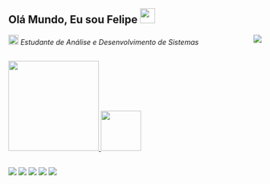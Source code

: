 ## Olá Mundo, Eu sou Felipe <img src=https://github.com/TheDudeThatCode/TheDudeThatCode/blob/master/Assets/gandalf_parrot.gif width="30">

<img align="right" src=https://c.tenor.com/_DOBjnGspYAAAAAM/code-coding.gif width-="190"> <img height="20em" src=https://github.com/TheDudeThatCode/TheDudeThatCode/blob/master/Assets/coin.gif width-="190"> *Estudante de Análise e Desenvolvimento de Sistemas* 

##

<div>
  <a href="https://github.com/Felipegcf14">
  <img height="180em" src="https://github-readme-stats.vercel.app/api?username=Felipegcf14&show_icons=true&theme=midnight-purple&include_all_commits=true&count_private=true"/>
  <img height="80em" src="https://github-readme-stats.vercel.app/api/top-langs/?username=Felipegcf14&show_icons=true&theme=midnight-purple"/>
</div>
  
##
  
<div> 
  <a href="https://www.linkedin.com/in/felipe-gabriel-10/" target="_blank"><img src="https://img.shields.io/badge/LinkedIn-0077B5?style=for-the-badge&logo=linkedin&logoColor=white" target="_blank"></a>
  <a href="https://instagram.com/felipegcf_" target="_blank"><img src="https://img.shields.io/badge/-Instagram-%23E4405F?style=for-the-badge&logo=instagram&logoColor=white" target="_blank"></a>
 	<a href="https://steamcommunity.com/id/FElip3gcf14/" target="_blank"><img src="https://img.shields.io/badge/Steam-000000?style=for-the-badge&logo=steam&logoColor=white"></a>
 <a href="https://open.spotify.com/user/22umbi5t5hnzoudlsy37brb3q?si=146ff368418b4699" target="_blank"><img src="https://img.shields.io/badge/Spotify-1ED760?&style=for-the-badge&logo=spotify&logoColor=white"></a> 
 
<img src=https://github.com/TheDudeThatCode/TheDudeThatCode/blob/master/Assets/Mario_Gameplay.gif width-="190">
